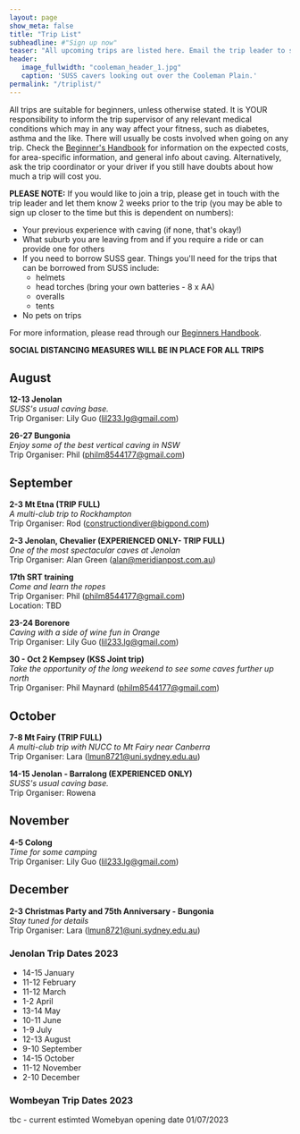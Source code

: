 ```yaml
---
layout: page
show_meta: false
title: "Trip List"
subheadline: #"Sign up now"
teaser: "All upcoming trips are listed here. Email the trip leader to sign up."
header:
   image_fullwidth: "cooleman_header_1.jpg"
   caption: 'SUSS cavers looking out over the Cooleman Plain.'
permalink: "/triplist/"
---
```


<!-- To Do convert this to auto genarage from a yaml file -->

All trips are suitable for beginners, unless otherwise stated.  It is YOUR responsibility to inform the trip supervisor of any relevant medical
conditions which may in any way affect your fitness, such as diabetes,
asthma and the like. There will usually be costs involved when going on any trip. Check the <a href="/assets/handbook.pdf">Beginner's Handbook</a>
for information on the expected costs, for area-specific information, and general info about caving. Alternatively, ask the trip coordinator or your driver
if you still have doubts about how much a trip will cost you.

**PLEASE NOTE:**
If you would like to join a trip, please get in touch with the trip leader and let them know 2 weeks prior to the trip (you may be able to sign up closer to the time but this is dependent on numbers):

-   Your previous experience with caving (if none, that's okay!)
-   What suburb you are leaving from and if you require a ride or can provide one for others
-   If you need to borrow SUSS gear. Things you'll need for the trips that can be borrowed from SUSS include:
    -   helmets
    -   head torches (bring your own batteries - 8 x AA)
    -   overalls
    -   tents
- No pets on trips

For more information, please read through our [Beginners Handbook](/assets/handbook.pdf).

**SOCIAL DISTANCING MEASURES WILL BE IN PLACE FOR ALL TRIPS**   

## August

**12-13 Jenolan**  
*SUSS's usual caving base.*  
Trip Organiser: Lily Guo (lil233.lg@gmail.com)  

**26-27 Bungonia**  
*Enjoy some of the best vertical caving in NSW*  
Trip Organiser: Phil (philm8544177@gmail.com)  

## September

**2-3 Mt Etna (TRIP FULL)**  
*A multi-club trip to Rockhampton*  
Trip Organiser: Rod (constructiondiver@bigpond.com)  

**2-3 Jenolan, Chevalier (EXPERIENCED ONLY- TRIP FULL)**  
*One of the most spectacular caves at Jenolan*  
Trip Organiser: Alan Green (alan@meridianpost.com.au)  

**17th SRT training**  
*Come and learn the ropes*  
Trip Organiser: Phil (philm8544177@gmail.com)  
Location: TBD  

**23-24 Borenore**  
*Caving with a side of wine fun in Orange*  
Trip Organiser: Lily Guo (lil233.lg@gmail.com)  

**30 - Oct 2 Kempsey (KSS Joint trip)**  
*Take the opportunity of the long weekend to see some caves further up north*  
Trip Organiser: Phil Maynard (philm8544177@gmail.com)  

## October

**7-8 Mt Fairy (TRIP FULL)**  
*A multi-club trip with NUCC to Mt Fairy near Canberra*  
Trip Organiser: Lara (lmun8721@uni.sydney.edu.au)  

**14-15 Jenolan - Barralong (EXPERIENCED ONLY)**  
*SUSS's usual caving base.*  
Trip Organiser: Rowena  

## November

**4-5 Colong**  
*Time for some camping*  
Trip Organiser: Lily Guo (lil233.lg@gmail.com)  

## December

**2-3 Christmas Party and 75th Anniversary - Bungonia**  
*Stay tuned for details*  
Trip Organiser: Lara (lmun8721@uni.sydney.edu.au)  

### Jenolan Trip Dates 2023  

- 14-15 January
- 11-12 February
- 11-12 March
- 1-2 April
- 13-14 May
- 10-11 June
- 1-9 July
- 12-13 August
- 9-10 September
- 14-15 October
- 11-12 November
- 2-10 December

### Wombeyan Trip Dates 2023

tbc - current estimted Womebyan opening date 01/07/2023
